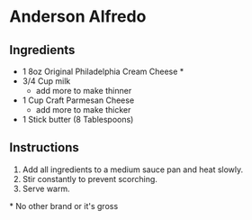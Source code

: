 # Anderson Alfredo

## Ingredients

- 1 8oz Original Philadelphia Cream Cheese \*
- 3/4 Cup milk
  - add more to make thinner
- 1 Cup Craft Parmesan Cheese
  - add more to make thicker
- 1 Stick butter (8 Tablespoons)

## Instructions

1. Add all ingredients to a medium sauce pan and heat slowly.
2. Stir constantly to prevent scorching.
3. Serve warm.

\* No other brand or it's gross

